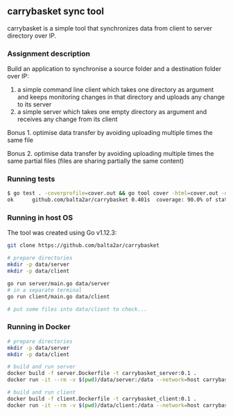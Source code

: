 ## carrybasket sync tool

carrybasket is a simple tool that synchronizes data from client to server
directory over IP.

### Assignment description

Build an application to synchronise a source folder and a destination folder
over IP:

1. a simple command line client which takes one directory as argument and keeps
   monitoring changes in that directory and uploads any change to its server
2. a simple server which takes one empty directory as argument and receives any
   change from its client

Bonus 1. optimise data transfer by avoiding uploading multiple times the same
file

Bonus 2. optimise data transfer by avoiding uploading multiple times the same
partial files (files are sharing partially the same content)

### Running tests

```bash
$ go test . -coverprofile=cover.out && go tool cover -html=cover.out -o cover.html
ok      github.com/balta2ar/carrybasket 0.401s  coverage: 90.0% of statements
```

### Running in host OS

The tool was created using Go v1.12.3:

```bash
git clone https://github.com/balta2ar/carrybasket

# prepare directories
mkdir -p data/server
mkdir -p data/client

go run server/main.go data/server
# in a separate terminal
go run client/main.go data/client

# put some files into data/client to check...
```

### Running in Docker

```bash
# prepare directories
mkdir -p data/server
mkdir -p data/client

# build and run server
docker build -f server.Dockerfile -t carrybasket_server:0.1 .
docker run -it --rm -v $(pwd)/data/server:/data --network=host carrybasket_server:0.1 /data

# build and run client
docker build -f client.Dockerfile -t carrybasket_client:0.1 .
docker run -it --rm -v $(pwd)/data/client:/data --network=host carrybasket_client:0.1 /data
```
